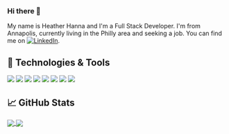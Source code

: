 ### Hi there 👋

My name is Heather Hanna and I'm a Full Stack Developer. I'm from Annapolis, currently living in the Philly area and seeking a job. You can find me on [![LinkedIn][3.2]][3].

## 🔧 Technologies & Tools
![](https://img.shields.io/badge/Editor-VS_Code-informational?style=flat&logo=visualstudiocode&logoColor=white&color=2bbc8a)
![](https://img.shields.io/badge/Code-Python-informational?style=flat&logo=python&logoColor=white&color=2bbc8a)
![](https://img.shields.io/badge/Code-JavaScript-informational?style=flat&logo=javascript&logoColor=white&color=2bbc8a)
![](https://img.shields.io/badge/Code-Java-informational?style=flat&logo=java&logoColor=white&color=2bbc8a)
![](https://img.shields.io/badge/Code-HTML-informational?style=flat&logo=html5&logoColor=white&color=2bbc8a)
![](https://img.shields.io/badge/Code-CSS-informational?style=flat&logo=css3&logoColor=white&color=2bbc8a)
![](https://img.shields.io/badge/DB-MySQL-informational?style=flat&logo=mysql&logoColor=white&color=2bbc8a)
![](https://img.shields.io/badge/DB-MongoDB-informational?style=flat&logo=mongodb&logoColor=white&color=2bbc8a)

## &#x1f4c8; GitHub Stats
<a href="https://github.com/hhanna94/hhanna94">
  <img align="center" src="https://github-readme-stats.vercel.app/api/top-langs/?username=hhanna94&theme=vue-dark&langs_count=3" />
</a>
<a href="https://github.com/hhanna94/hhanna94">
  <img align="center" src="https://github-readme-stats.vercel.app/api?username=hhanna94&show_icons=true&line_height=27&count_private=true&theme=vue-dark" />
</a>


[3]: https://www.linkedin.com/in/heather-hanna-dev/
[3.2]: https://raw.githubusercontent.com/MartinHeinz/MartinHeinz/master/linkedin-3-16.png (LinkedIn icon without padding)
